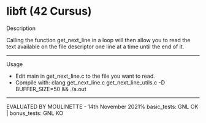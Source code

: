 # libft (42 Cursus) 

Description

Calling the function get_next_line in a loop will then allow you to read the text available on the file descriptor one line at a time until the end of it.


-------------------------------------------

Usage
- Edit main in get_next_line.c to the file you want to read.
- Compile with: clang get_next_line.c get_next_line_utils.c -D BUFFER_SIZE=50  && ./a.out 

-------------------------------------------

EVALUATED BY MOULINETTE - 14th November 2021%
basic_tests: GNL OK | bonus_tests: GNL KO


